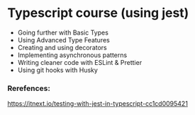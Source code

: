 # Typescript course (using jest)

* Going further with Basic Types
* Using Advanced Type Features
* Creating and using decorators
* Implementing asynchronous patterns
* Writing cleaner code with ESLint & Prettier
* Using git hooks with Husky


### Rerefences:

https://itnext.io/testing-with-jest-in-typescript-cc1cd0095421

